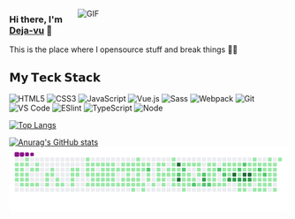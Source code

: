  <img align="right" alt="GIF" src="https://github.com/devSouvik/devSouvik/blob/master/gif4.gif?raw=true" width="380"/> <!-- https://raw.githubusercontent.com/devSouvik/devSouvik/master/gif3.gif --> 
 <h3>Hi there, I'm <a href="https://cjh-store.github.io">Deja-vu</a> 👋 </h3> This is the place where I opensource stuff and break things 🐱‍🏍

## 𝗠𝘆 𝗧𝗲𝗰𝗸 𝗦𝘁𝗮𝗰𝗸

![HTML5](https://img.shields.io/badge/-HTML5-%23E44D27?style=flat-square&logo=html5&logoColor=ffffff)
![CSS3](https://img.shields.io/badge/-CSS3-%231572B6?style=flat-square&logo=css3)
![JavaScript](https://img.shields.io/badge/-JavaScript-%23F7DF1C?style=flat-square&logo=javascript&logoColor=000000&labelColor=%23F7DF1C&color=%23FFCE5A)
![Vue.js](https://img.shields.io/badge/-Vue.js-%232c3e50?style=flat-square&logo=Vue.js)
![Sass](https://img.shields.io/badge/-Sass-%23CC6699?style=flat-square&logo=sass&logoColor=ffffff)
![Webpack](https://img.shields.io/badge/-Webpack-%232C3A42?style=flat-square&logo=webpack)
![Git](https://img.shields.io/badge/-Git-%23F05032?style=flat-square&logo=git&logoColor=%23ffffff)
![VS Code](https://img.shields.io/badge/-VSCode-%23007ACC?style=flat-square&logo=visual-studio-code)
![ESlint](https://img.shields.io/badge/-ESLint-%234B32C3?style=flat-square&logo=eslint)
![TypeScript](https://img.shields.io/badge/-TypeScript-%23E44D27?style=flat-square&logo=TypeScript&logoColor=ffffff)
![Node](https://img.shields.io/badge/-Node.js-%232c3e50?style=flat-square&logo=Node.js)


[![Top Langs](https://github-readme-stats.vercel.app/api/top-langs/?username=cjh-store&layout=compact)](https://github.com/cjh-store)

[![Anurag's GitHub stats](https://github-readme-stats.vercel.app/api?username=cjh-store&show_icons=true&theme=vue)](https://github.com/cjh-store)
 <img src="https://raw.githubusercontent.com/devSouvik/devSouvik/output/github-contribution-grid-snake.gif" />



